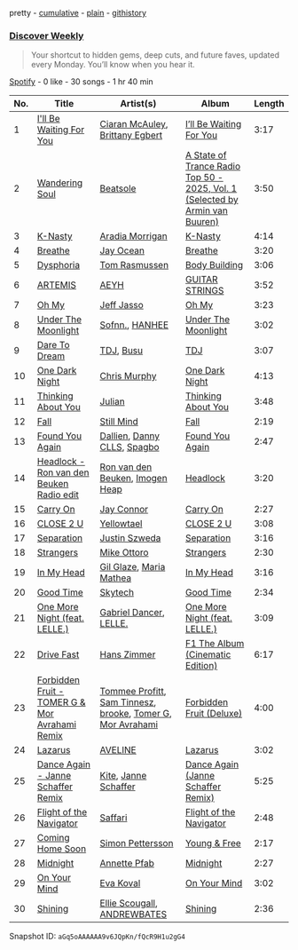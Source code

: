 pretty - [cumulative](/playlists/cumulative/37i9dQZEVXcMQ21aVFwcU6.md) - [plain](/playlists/plain/37i9dQZEVXcMQ21aVFwcU6) - [githistory](https://github.githistory.xyz/mdn522/spotify-playlist-archive/blob/main/playlists/plain/37i9dQZEVXcMQ21aVFwcU6)

### [Discover Weekly](https://open.spotify.com/playlist/37i9dQZEVXcMQ21aVFwcU6)

> Your shortcut to hidden gems, deep cuts, and future faves, updated every Monday\. You’ll know when you hear it.

[Spotify](https://open.spotify.com/user/spotify) - 0 like - 30 songs - 1 hr 40 min

| No. | Title | Artist(s) | Album | Length |
|---|---|---|---|---|
| 1 | [I'll Be Waiting For You](https://open.spotify.com/track/6cD8vNDIfzssUHebFZkYag) | [Ciaran McAuley](https://open.spotify.com/artist/4tTgD3KLaNlHg2nxAgGaRi), [Brittany Egbert](https://open.spotify.com/artist/1mQw28X8O2WndUUfZuZKgv) | [I’ll Be Waiting For You](https://open.spotify.com/album/1EKfRPbV0tWGEi2ap5UxKi) | 3:17 |
| 2 | [Wandering Soul](https://open.spotify.com/track/254s3hqNLS0mIrzxmMBaSI) | [Beatsole](https://open.spotify.com/artist/6Gs2jNsD9XkEYUJZOSx4qk) | [A State of Trance Radio Top 50 \- 2025, Vol\. 1 \(Selected by Armin van Buuren\)](https://open.spotify.com/album/3C6kUsnHc4kqW8BQt0ExpK) | 3:50 |
| 3 | [K\-Nasty](https://open.spotify.com/track/7u934FJ4VyCobJAv4Bkh1w) | [Aradia Morrigan](https://open.spotify.com/artist/2RD8Jrx1IyvT9zbrx7v4aB) | [K\-Nasty](https://open.spotify.com/album/3vlxfcTlmZNojtYes7LIpw) | 4:14 |
| 4 | [Breathe](https://open.spotify.com/track/2Q5tHNrZiTEMcYKfoccbXd) | [Jay Ocean](https://open.spotify.com/artist/6WK3Qxj1lGo2lr8d7y2fZM) | [Breathe](https://open.spotify.com/album/23c78C8NU3paSy8bmEyXL4) | 3:20 |
| 5 | [Dysphoria](https://open.spotify.com/track/5hOCDP8W8ZGH9OQ17v8otL) | [Tom Rasmussen](https://open.spotify.com/artist/1FWk2wt5rW1viTKVsPd4Gf) | [Body Building](https://open.spotify.com/album/59Ki7umWWqoAiZZaQrEup0) | 3:06 |
| 6 | [ARTEMIS](https://open.spotify.com/track/3yBqi0fupjMU0zna4wmMKZ) | [AEYH](https://open.spotify.com/artist/03iWpjFVanzxgk9Fze3wqt) | [GUITAR STRINGS](https://open.spotify.com/album/4ogw9hanxGmLrBV2L093Ds) | 3:52 |
| 7 | [Oh My](https://open.spotify.com/track/1eTgB9AZyCP68qlwbVWdoP) | [Jeff Jasso](https://open.spotify.com/artist/5MwRbfC2EgphR5gSP25meP) | [Oh My](https://open.spotify.com/album/24QlrWcNhGyWDBBCFauwoE) | 3:23 |
| 8 | [Under The Moonlight](https://open.spotify.com/track/0P3dhtwL5ZsmkFsnPHHo1j) | [Sofnn.](https://open.spotify.com/artist/74cfytXyTcYRNjSTmfGJC7), [HANHEE](https://open.spotify.com/artist/41yU3ztTiY1byHh5HtXedd) | [Under The Moonlight](https://open.spotify.com/album/70uaivVGfCaPf1p1F5QyEg) | 3:02 |
| 9 | [Dare To Dream](https://open.spotify.com/track/7Gh4qTTSQYSMWkNktJnTtH) | [TDJ](https://open.spotify.com/artist/540RtWfpQokIlaRgMDjU9v), [Busu](https://open.spotify.com/artist/0dO6OEk896aswa3orK3zVG) | [TDJ](https://open.spotify.com/album/5nh1SPhLe5gvnH30Cbz7h3) | 3:07 |
| 10 | [One Dark Night](https://open.spotify.com/track/4xrnIceqHomOEGrsRX6MLl) | [Chris Murphy](https://open.spotify.com/artist/0USwNAOpzgE5kBf7ZROBRK) | [One Dark Night](https://open.spotify.com/album/36H0mWg0OmhhxV9uqm9KMu) | 4:13 |
| 11 | [Thinking About You](https://open.spotify.com/track/0Gx1UibIqjjtH5e2Tjs29I) | [Julian](https://open.spotify.com/artist/7g34C2v5CRE5K4objuYQSc) | [Thinking About You](https://open.spotify.com/album/1yBuJXLJXRHHGjlex1LL9o) | 3:48 |
| 12 | [Fall](https://open.spotify.com/track/6qXJwAaWTHhBgRp8hD5CYH) | [Still Mind](https://open.spotify.com/artist/2Drkh9qzlVmQbSSgtJmNou) | [Fall](https://open.spotify.com/album/7MfcNaa6dVggedmqICPfJ5) | 2:19 |
| 13 | [Found You Again](https://open.spotify.com/track/4B4sLv2wfiH9J3yWSCGTKP) | [Dallien](https://open.spotify.com/artist/3iAbOn3r0bXmmxyQYBxVHJ), [Danny CLLS](https://open.spotify.com/artist/6d3nH8GbnopYSzp2u5qaFG), [Spagbo](https://open.spotify.com/artist/2EZUOnMtEkQv06k5fkbKTJ) | [Found You Again](https://open.spotify.com/album/44rznNHvPgMwUOoiO2q9PA) | 2:47 |
| 14 | [Headlock \- Ron van den Beuken Radio edit](https://open.spotify.com/track/67KwC5kd8dmyoWohQiuDkS) | [Ron van den Beuken](https://open.spotify.com/artist/2A0sY7UDhv5v4hjvrhTlya), [Imogen Heap](https://open.spotify.com/artist/6Xb4ezwoAQC4516kI89nWz) | [Headlock](https://open.spotify.com/album/6iUOkISvgTG3Ux3n9SFpIW) | 3:20 |
| 15 | [Carry On](https://open.spotify.com/track/2dqNwypTC1JbctgzeIpSH1) | [Jay Connor](https://open.spotify.com/artist/0nARtTjLz5trCiOmt1exrj) | [Carry On](https://open.spotify.com/album/4PUUUCaMpmapDTyfhXQK8F) | 2:27 |
| 16 | [CLOSE 2 U](https://open.spotify.com/track/6j8RaTOVhcJZ14PXOOvpN0) | [Yellowtael](https://open.spotify.com/artist/1ZWPMZCohbM9qkAopMRZGJ) | [CLOSE 2 U](https://open.spotify.com/album/2k38beTABNXEiqE2iFxcbH) | 3:08 |
| 17 | [Separation](https://open.spotify.com/track/4CO4ShUag96PvDPq3VXL0g) | [Justin Szweda](https://open.spotify.com/artist/0fv8CC6xCgyquOE8dRLhjt) | [Separation](https://open.spotify.com/album/16Sz3Li07Gt9lnPzPus7gp) | 3:16 |
| 18 | [Strangers](https://open.spotify.com/track/3nKHcTUZYT5h2NI4PMs9pW) | [Mike Ottoro](https://open.spotify.com/artist/4znNJBz0N0BFo7WcnIfC5w) | [Strangers](https://open.spotify.com/album/3Qk6jqufTMcevEauQ1oMK1) | 2:30 |
| 19 | [In My Head](https://open.spotify.com/track/4QYw4fNxicCijeVDr6cZY6) | [Gil Glaze](https://open.spotify.com/artist/6pNzdcgIaKQKsYNS5agP4V), [Maria Mathea](https://open.spotify.com/artist/7nw3TslhIKWzoHZxpFYdPp) | [In My Head](https://open.spotify.com/album/2cc3ojErMm3zJF90ZepbSm) | 3:16 |
| 20 | [Good Time](https://open.spotify.com/track/7Ilg5qLKT36DO1DWppYWM9) | [Skytech](https://open.spotify.com/artist/4CrDEHL7ysNabeYvL3xjUX) | [Good Time](https://open.spotify.com/album/2b5Ftivh30QyehvmgbTm6B) | 2:34 |
| 21 | [One More Night \(feat\. LELLE.\)](https://open.spotify.com/track/0eVaE3YtRG3dMPoDBXgHAC) | [Gabriel Dancer](https://open.spotify.com/artist/6rR3PZN1NaisqHkIwwrR8N), [LELLE.](https://open.spotify.com/artist/1THlnlnE6klj20SpjnxATO) | [One More Night \(feat\. LELLE.\)](https://open.spotify.com/album/3Pw8SMjonOj9x5nPYVeZ2h) | 3:09 |
| 22 | [Drive Fast](https://open.spotify.com/track/1QLq3yN0rC8EknYHkEZ8Qe) | [Hans Zimmer](https://open.spotify.com/artist/0YC192cP3KPCRWx8zr8MfZ) | [F1 The Album \(Cinematic Edition\)](https://open.spotify.com/album/5TNQ53hp55WtBA1H8LYtMw) | 6:17 |
| 23 | [Forbidden Fruit \- TOMER G & Mor Avrahami Remix](https://open.spotify.com/track/38IdhBKfZD5HQF40HfL0nP) | [Tommee Profitt](https://open.spotify.com/artist/73jlPRxT7z5xk29sMqFDjU), [Sam Tinnesz](https://open.spotify.com/artist/70TsVY28EcEUYSGG5Yw7mp), [brooke](https://open.spotify.com/artist/7FUnhnuowTICdtK0KzH7Ng), [Tomer G](https://open.spotify.com/artist/49xRjbUUglGPsfDELrdYI4), [Mor Avrahami](https://open.spotify.com/artist/3N1sHAuik77fDlXppfZ0oC) | [Forbidden Fruit \(Deluxe\)](https://open.spotify.com/album/6cQELRTQocayjo7HoJCSeB) | 4:00 |
| 24 | [Lazarus](https://open.spotify.com/track/5CTqMgjEYhz1Q4i0OcVe5X) | [AVELINE](https://open.spotify.com/artist/3kszUjQ8mLayFpS70VzU8m) | [Lazarus](https://open.spotify.com/album/1pRSNa2HrlY8F2h16X6bh7) | 3:02 |
| 25 | [Dance Again \- Janne Schaffer Remix](https://open.spotify.com/track/4TlfpwgeP4uxO0mLFbHKGY) | [Kite](https://open.spotify.com/artist/0nhhoDCycjsJVHS8sk4vzW), [Janne Schaffer](https://open.spotify.com/artist/1FdRWg2tqR4I7jjA29vWYU) | [Dance Again \(Janne Schaffer Remix\)](https://open.spotify.com/album/6BYIfduhssy4CkGtWdSxa4) | 5:25 |
| 26 | [Flight of the Navigator](https://open.spotify.com/track/1FSqLsxJxl5ZcuRrm6yFPO) | [Saffari](https://open.spotify.com/artist/4geZSVxo3NmU8J6Vpm4j6B) | [Flight of the Navigator](https://open.spotify.com/album/2eqH48qb40rbuxizKMZLEV) | 2:48 |
| 27 | [Coming Home Soon](https://open.spotify.com/track/3FKQ1CPH2m5sr99PDswoIP) | [Simon Pettersson](https://open.spotify.com/artist/15jrBGjk5ZN2GYIgRzd06T) | [Young & Free](https://open.spotify.com/album/6cwoMSHPHuEDxV7hzDZ3ar) | 2:17 |
| 28 | [Midnight](https://open.spotify.com/track/23A4fSFuaU1axfPch0BQhl) | [Annette Pfab](https://open.spotify.com/artist/2OO47f8i8mwGgsc71bfmLE) | [Midnight](https://open.spotify.com/album/1qPClGNXELPJ1pGbyjDsOV) | 2:27 |
| 29 | [On Your Mind](https://open.spotify.com/track/6nv5FMkrZM9wFKKpHpKF5P) | [Eva Koval](https://open.spotify.com/artist/5wBT4e6xjcmEMSy8TtyrE0) | [On Your Mind](https://open.spotify.com/album/6fVkAtPqvhmAmBTM4rVh4M) | 3:02 |
| 30 | [Shining](https://open.spotify.com/track/5TnWEy3cmrXKwnaz4ScJml) | [Ellie Scougall](https://open.spotify.com/artist/0fubUb8Mc3fR1NFWVXztwu), [ANDREWBATES](https://open.spotify.com/artist/57okaNCSgssYD2PwiE0yQv) | [Shining](https://open.spotify.com/album/1RYMcwlFhXRo8k6VFeWBQT) | 2:36 |

Snapshot ID: `aGq5oAAAAAA9v6JQpKn/fQcR9H1u2gG4`
